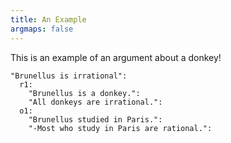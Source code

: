 ```yaml
---
title: An Example
argmaps: false
---
```


This is an example of an argument about a donkey!

``` {.argmap name="An argument about a donkey"}
"Brunellus is irrational":
  r1:
    "Brunellus is a donkey.":
    "All donkeys are irrational.":
  o1:
    "Brunellus studied in Paris.":
    "-Most who study in Paris are rational.":
```
